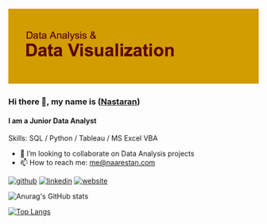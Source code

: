 
![I am a Junior Data Analyst](https://github.com/Naarestan/Naarestan/blob/main/Unknown)

### Hi there 👋, my name is ([**Nastaran**](http://naarestan.com))
#### I am a Junior Data Analyst

Skills: SQL / Python / Tableau / MS Excel VBA

- 👯 I’m looking to collaborate on Data Analysis projects 
- 📫 How to reach me: me@naarestan.com 


[<img src='https://cdn.jsdelivr.net/npm/simple-icons@3.0.1/icons/github.svg' alt='github' height='20'>](https://github.com/Naarestan)  [<img src='https://cdn.jsdelivr.net/npm/simple-icons@3.0.1/icons/linkedin.svg' alt='linkedin' height='20'>](https://www.linkedin.com/in/nastaranm/)  [<img src='https://cdn.jsdelivr.net/npm/simple-icons@3.0.1/icons/icloud.svg' alt='website' height='20'>](http://naarestan.com)  









![Anurag's GitHub stats](https://github-readme-stats.vercel.app/api?username=Naarestan&show_icons=true&theme=gruvbox&hide=issues,contribs)

[![Top Langs](https://github-readme-stats.vercel.app/api/top-langs/?username=Naarestan?hide=Shell,Ruby&layout=compact)](https://github.com/anuraghazra/github-readme-stats)






